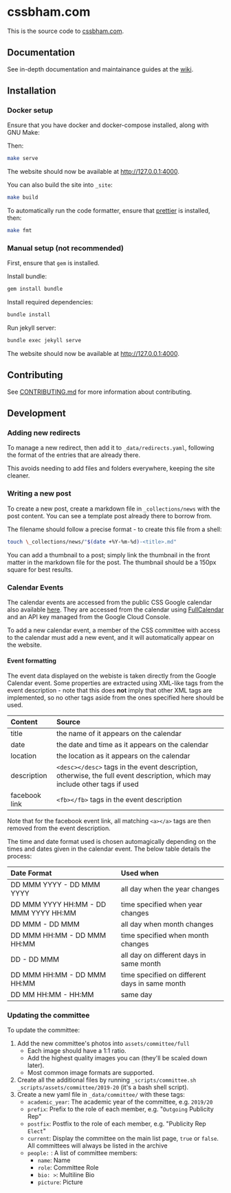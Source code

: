 # cssbham.com

This is the source code to [cssbham.com](https://cssbham.com).

## Documentation

See in-depth documentation and maintainance guides at the
[wiki](https://github.com/CSSUoB/cssuob.github.io/wiki).

## Installation

### Docker setup

Ensure that you have docker and docker-compose installed, along with GNU Make:

Then:

```bash
make serve
```

The website should now be available at <http://127.0.0.1:4000>.

You can also build the site into `_site`:

```bash
make build
```

To automatically run the code formatter, ensure that
[prettier](https://prettier.io/) is installed, then:

```bash
make fmt
```

### Manual setup (not recommended)

First, ensure that `gem` is installed.

Install bundle:

```bash
gem install bundle
```

Install required dependencies:

```bash
bundle install
```

Run jekyll server:

```bash
bundle exec jekyll serve
```

The website should now be available at <http://127.0.0.1:4000>.

## Contributing

See [CONTRIBUTING.md](CONTRIBUTING.md) for more information about contributing.

## Development

### Adding new redirects

To manage a new redirect, then add it to `_data/redirects.yaml`, following
the format of the entries that are already there.

This avoids needing to add files and folders everywhere, keeping the site
cleaner.

### Writing a new post

To create a new post, create a markdown file in `_collections/news` with the
post content. You can see a template post already there to borrow from.

The filename should follow a precise format - to create this file from a
shell:

```bash
touch \_collections/news/"$(date +%Y-%m-%d)-<title>.md"
```

You can add a thumbnail to a post; simply link the thumbnail in the front
matter in the markdown file for the post. The thumbnail should be a 150px
square for best results.

### Calendar Events

The calendar events are accessed from the public CSS Google calendar also
available [here][calendar]. They are accessed from the calendar using
[FullCalendar][fullcalendar] and an API key managed from the Google Cloud
Console.

To add a new calendar event, a member of the CSS committee with access to the
calendar must add a new event, and it will automatically appear on the
website.

#### Event formatting

The event data displayed on the webiste is taken directly from the Google
Calendar event. Some properties are extracted using XML-like tags from the
event description - note that this does **not** imply that other XML tags are
implemented, so no other tags aside from the ones specified here should be
used.

| Content       | Source                                                                                                                     |
|:--------------|:---------------------------------------------------------------------------------------------------------------------------|
| title         | the name of it appears on the calendar                                                                                     |
| date          | the date and time as it appears on the calendar                                                                            |
| location      | the location as it appears on the calendar                                                                                 |
| description   | `<desc></desc>` tags in the event description, otherwise, the full event description, which may include other tags if used |
| facebook link | `<fb></fb>` tags in the event description                                                                                  |

Note that for the facebook event link, all matching `<a></a>` tags are then
removed from the event description.

The time and date format used is chosen automagically depending on the times
and dates given in the calendar event. The below table details the process:

| Date Format                           | Used when                                      |
| :------------------------------------ | :--------------------------------------------- |
| DD MMM YYYY - DD MMM YYYY             | all day when the year changes                  |
| DD MMM YYYY HH:MM - DD MMM YYYY HH:MM | time specified when year changes               |
| DD MMM - DD MMM                       | all day when month changes                     |
| DD MMM HH:MM - DD MMM HH:MM           | time specified when month changes              |
| DD - DD MMM                           | all day on different days in same month        |
| DD MMM HH:MM - DD MMM HH:MM           | time specified on different days in same month |
| DD MM HH:MM - HH:MM                   | same day                                       |

### Updating the committee

To update the committee:

1. Add the new committee's photos into `assets/committee/full`
   - Each image should have a 1:1 ratio.
   - Add the highest quality images you can (they'll be scaled down later).
   - Most common image formats are supported.
2. Create all the additional files by running `_scripts/committee.sh _scripts/assets/committee/2019-20`
   (it's a bash shell script).
3. Create a new yaml file in `_data/committee/` with these tags:
   - `academic_year`: The academic year of the committee, e.g. `2019/20`
   - `prefix`: Prefix to the role of each member, e.g. \"`Outgoing` Publicity Rep\"
   - `postfix`: Postfix to the role of each member, e.g. \"Publicity Rep `Elect`\"
   - `current`: Display the committee on the main list page, `true` or `false`. All committees will always be listed in the archive
   - `people:` : A list of committee members:
      - `name`: Name
      - `role`: Committee Role
      - `bio: >`: Multiline Bio
      - `picture`: Picture

[calendar]: https://calendar.google.com/calendar/embed?src=kg5v9k480jn2qahpmq33h8g7cs%40group.calendar.google.com&ctz=Europe%2FLondon
[fullcalendar]: https://fullcalendar.io/
